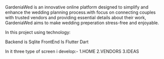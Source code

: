 GardeniaWed is an innovative online platform designed to simplify and enhance the wedding planning process.with focus on connecting couples with trusted vendors and providing essential details about their work,
GardeniaWed aims to make wedding preperation stress-free and enjoyable.

In this project using technology:

Backend is Sqlite
FrontEnd Is Flutter
Dart

In it three type of screen i develop:-
1.HOME
2.VENDORS
3.IDEAS

